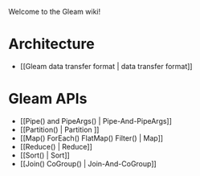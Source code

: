 Welcome to the Gleam wiki!

# Architecture
* [[Gleam data transfer format | data transfer format]]

# Gleam APIs
* [[Pipe() and PipeArgs() | Pipe-And-PipeArgs]]
* [[Partition() | Partition ]]
* [[Map() ForEach() FlatMap() Filter() | Map]]
* [[Reduce() | Reduce]]
* [[Sort() | Sort]]
* [[Join() CoGroup() | Join-And-CoGroup]]

